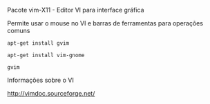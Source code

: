 Pacote vim-X11 - Editor VI para interface gráfica

Permite usar o mouse no VI e barras de ferramentas para operações comuns

```
apt-get install gvim
```

```
apt-get install vim-gnome
```

```
gvim
```

Informações sobre o VI

http://vimdoc.sourceforge.net/
